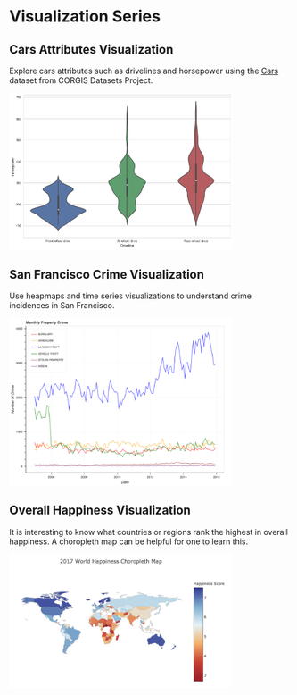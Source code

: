 # Visualization Series

## Cars Attributes Visualization
Explore cars attributes such as drivelines and horsepower using the [Cars](https://think.cs.vt.edu/corgis/csv/cars/cars.html) dataset from CORGIS Datasets Project.

<img src=img/cars.png width=400>


## San Francisco Crime Visualization
Use heapmaps and time series visualizations to understand crime incidences in San Francisco.

<img src=img/sf_crime.png width=400>


## Overall Happiness Visualization
It is interesting to know what countries or regions rank the highest in overall happiness. A choropleth map can be helpful for one to learn this.

<img src=img/happiness.png width=400>
